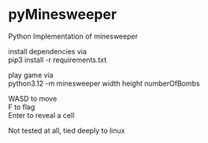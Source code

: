 # pyMinesweeper
Python Implementation of minesweeper

install dependencies via  
pip3 install -r requirements.txt

play game via  
python3.12 -m minesweeper width height numberOfBombs

WASD to move  
F to flag  
Enter to reveal a cell  

Not tested at all, tied deeply to linux
